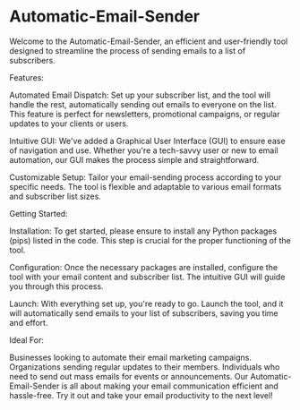 # Automatic-Email-Sender

Welcome to the Automatic-Email-Sender, an efficient and user-friendly tool designed to streamline the process of sending emails to a list of subscribers.

Features:

Automated Email Dispatch: Set up your subscriber list, and the tool will handle the rest, automatically sending out emails to everyone on the list. This feature is perfect for newsletters, promotional campaigns, or regular updates to your clients or users.

Intuitive GUI: We've added a Graphical User Interface (GUI) to ensure ease of navigation and use. Whether you're a tech-savvy user or new to email automation, our GUI makes the process simple and straightforward.

Customizable Setup: Tailor your email-sending process according to your specific needs. The tool is flexible and adaptable to various email formats and subscriber list sizes.

Getting Started:

Installation: To get started, please ensure to install any Python packages (pips) listed in the code. This step is crucial for the proper functioning of the tool.

Configuration: Once the necessary packages are installed, configure the tool with your email content and subscriber list. The intuitive GUI will guide you through this process.

Launch: With everything set up, you're ready to go. Launch the tool, and it will automatically send emails to your list of subscribers, saving you time and effort.

Ideal For:

Businesses looking to automate their email marketing campaigns.
Organizations sending regular updates to their members.
Individuals who need to send out mass emails for events or announcements.
Our Automatic-Email-Sender is all about making your email communication efficient and hassle-free. Try it out and take your email productivity to the next level!
